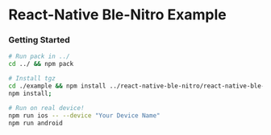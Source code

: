 # React-Native Ble-Nitro Example

### Getting Started

```bash
# Run pack in ../
cd ../ && npm pack

# Install tgz
cd ./example && npm install ../react-native-ble-nitro/react-native-ble-nitro-*.tgz
npm install;

# Run on real device!
npm run ios -- --device "Your Device Name"
npm run android
```